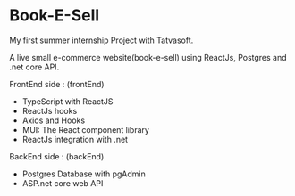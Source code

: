 # Book-E-Sell
My first summer internship Project with Tatvasoft.

A live small e-commerce website(book-e-sell) using ReactJs, Postgres and .net core API.

FrontEnd side : (frontEnd)
  - TypeScript with ReactJS
  - ReactJs hooks
  - Axios and Hooks
  - MUI: The React component library
  - ReactJs integration with .net
  
BackEnd side : (backEnd)
  - Postgres Database with pgAdmin
  - ASP.net core web API
